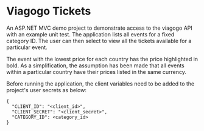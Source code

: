 # Viagogo Tickets
An ASP.NET MVC demo project to demonstrate access to the viagogo API with an example unit test. The application lists all events for a fixed category ID. The user can then select to view all the tickets available for a particular event.

The event with the lowest price for each country has the price highlighted in bold. As a simplification, the assumption has been made that all events within a particular country have their prices listed in the same currency.

Before running the application, the client variables need to be added to the project's user secrets as below:
```
{
  "CLIENT_ID": "<client_id>",
  "CLIENT_SECRET": "<client_secret>",
  "CATEGORY_ID": <category_id>
}
```

